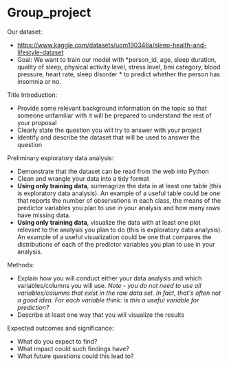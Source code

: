 # Group_project
Our dataset:
*   https://www.kaggle.com/datasets/uom190346a/sleep-health-and-lifestyle-dataset
* Goal: We want to train our model with *person_id, age, sleep duration, quality of sleep, physical activity level, stress level, bmi category, blood pressure, heart rate, sleep disorder * to predict whether the person has insomnia or no.

Title
Introduction:
* Provide some relevant background information on the topic so that someone unfamiliar with it will be prepared to understand the rest of your proposal
* Clearly state the question you will try to answer with your project
* Identify and describe the dataset that will be used to answer the question

Preliminary exploratory data analysis:
* Demonstrate that the dataset can be read from the web into Python
* Clean and wrangle your data into a tidy format
* **Using only training data**, summagrize the data in at least one table (this is exploratory data analysis). An example of a useful table could be one that reports the number of observations in each class, the means of the predictor variables you plan to use in your analysis and how many rows have missing data.
* **Using only training data**, visualize the data with at least one plot relevant to the analysis you plan to do (this is exploratory data analysis). An example of a useful visualization could be one that compares the distributions of each of the predictor variables you plan to use in your analysis.

Methods:
* Explain how you will conduct either your data analysis and which variables/columns you will use. *Note - you do not need to use all variables/columns that exist in the raw data set. In fact, that's often not a good idea. For each variable think: is this a useful variable for prediction?*
* Describe at least one way that you will visualize the results

Expected outcomes and significance:
* What do you expect to find?
* What impact could such findings have?
* What future questions could this lead to?
